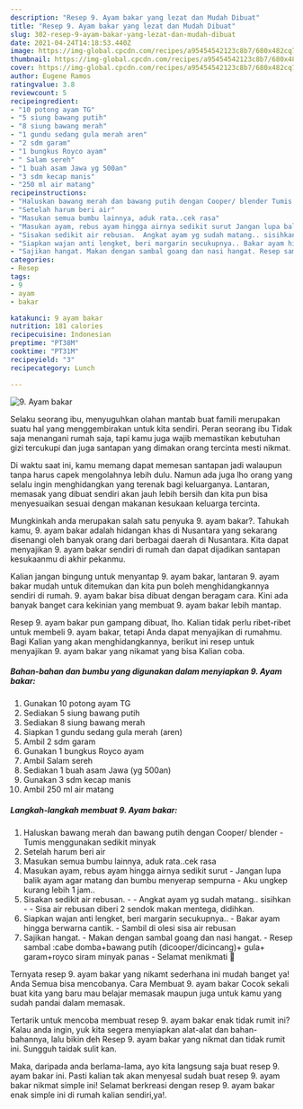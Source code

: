```yaml
---
description: "Resep 9. Ayam bakar yang lezat dan Mudah Dibuat"
title: "Resep 9. Ayam bakar yang lezat dan Mudah Dibuat"
slug: 302-resep-9-ayam-bakar-yang-lezat-dan-mudah-dibuat
date: 2021-04-24T14:18:53.440Z
image: https://img-global.cpcdn.com/recipes/a95454542123c8b7/680x482cq70/9-ayam-bakar-foto-resep-utama.jpg
thumbnail: https://img-global.cpcdn.com/recipes/a95454542123c8b7/680x482cq70/9-ayam-bakar-foto-resep-utama.jpg
cover: https://img-global.cpcdn.com/recipes/a95454542123c8b7/680x482cq70/9-ayam-bakar-foto-resep-utama.jpg
author: Eugene Ramos
ratingvalue: 3.8
reviewcount: 5
recipeingredient:
- "10 potong ayam TG"
- "5 siung bawang putih"
- "8 siung bawang merah"
- "1 gundu sedang gula merah aren"
- "2 sdm garam"
- "1 bungkus Royco ayam"
- " Salam sereh"
- "1 buah asam Jawa yg 500an"
- "3 sdm kecap manis"
- "250 ml air matang"
recipeinstructions:
- "Haluskan bawang merah dan bawang putih dengan Cooper/ blender Tumis menggunakan sedikit minyak"
- "Setelah harum beri air"
- "Masukan semua bumbu lainnya, aduk rata..cek rasa"
- "Masukan ayam, rebus ayam hingga airnya sedikit surut Jangan lupa balik ayam agar matang dan bumbu menyerap sempurna Aku ungkep kurang lebih 1 jam.."
- "Sisakan sedikit air rebusan.  Angkat ayam yg sudah matang.. sisihkan  Sisa air rebusan diberi 2 sendok makan mentega, didihkan."
- "Siapkan wajan anti lengket, beri margarin secukupnya.. Bakar ayam hingga berwarna cantik. Sambil di olesi sisa air rebusan"
- "Sajikan hangat. Makan dengan sambal goang dan nasi hangat. Resep sambal :cabe domba+bawang putih (dicooper/dicincang)+ gula+ garam+royco siram minyak panas Selamat menikmati 🥰"
categories:
- Resep
tags:
- 9
- ayam
- bakar

katakunci: 9 ayam bakar 
nutrition: 181 calories
recipecuisine: Indonesian
preptime: "PT38M"
cooktime: "PT31M"
recipeyield: "3"
recipecategory: Lunch

---
```



![9. Ayam bakar](https://img-global.cpcdn.com/recipes/a95454542123c8b7/680x482cq70/9-ayam-bakar-foto-resep-utama.jpg)

Selaku seorang ibu, menyuguhkan olahan mantab buat famili merupakan suatu hal yang menggembirakan untuk kita sendiri. Peran seorang ibu Tidak saja menangani rumah saja, tapi kamu juga wajib memastikan kebutuhan gizi tercukupi dan juga santapan yang dimakan orang tercinta mesti nikmat.

Di waktu  saat ini, kamu memang dapat memesan santapan jadi walaupun tanpa harus capek mengolahnya lebih dulu. Namun ada juga lho orang yang selalu ingin menghidangkan yang terenak bagi keluarganya. Lantaran, memasak yang dibuat sendiri akan jauh lebih bersih dan kita pun bisa menyesuaikan sesuai dengan makanan kesukaan keluarga tercinta. 



Mungkinkah anda merupakan salah satu penyuka 9. ayam bakar?. Tahukah kamu, 9. ayam bakar adalah hidangan khas di Nusantara yang sekarang disenangi oleh banyak orang dari berbagai daerah di Nusantara. Kita dapat menyajikan 9. ayam bakar sendiri di rumah dan dapat dijadikan santapan kesukaanmu di akhir pekanmu.

Kalian jangan bingung untuk menyantap 9. ayam bakar, lantaran 9. ayam bakar mudah untuk ditemukan dan kita pun boleh menghidangkannya sendiri di rumah. 9. ayam bakar bisa dibuat dengan beragam cara. Kini ada banyak banget cara kekinian yang membuat 9. ayam bakar lebih mantap.

Resep 9. ayam bakar pun gampang dibuat, lho. Kalian tidak perlu ribet-ribet untuk membeli 9. ayam bakar, tetapi Anda dapat menyajikan di rumahmu. Bagi Kalian yang akan menghidangkannya, berikut ini resep untuk menyajikan 9. ayam bakar yang nikamat yang bisa Kalian coba.

<!--inarticleads1-->

##### Bahan-bahan dan bumbu yang digunakan dalam menyiapkan 9. Ayam bakar:

1. Gunakan 10 potong ayam TG
1. Sediakan 5 siung bawang putih
1. Sediakan 8 siung bawang merah
1. Siapkan 1 gundu sedang gula merah (aren)
1. Ambil 2 sdm garam
1. Gunakan 1 bungkus Royco ayam
1. Ambil  Salam sereh
1. Sediakan 1 buah asam Jawa (yg 500an)
1. Gunakan 3 sdm kecap manis
1. Ambil 250 ml air matang




<!--inarticleads2-->

##### Langkah-langkah membuat 9. Ayam bakar:

1. Haluskan bawang merah dan bawang putih dengan Cooper/ blender - Tumis menggunakan sedikit minyak
1. Setelah harum beri air
1. Masukan semua bumbu lainnya, aduk rata..cek rasa
1. Masukan ayam, rebus ayam hingga airnya sedikit surut - Jangan lupa balik ayam agar matang dan bumbu menyerap sempurna - Aku ungkep kurang lebih 1 jam..
1. Sisakan sedikit air rebusan. -  - Angkat ayam yg sudah matang.. sisihkan -  - Sisa air rebusan diberi 2 sendok makan mentega, didihkan.
1. Siapkan wajan anti lengket, beri margarin secukupnya.. - Bakar ayam hingga berwarna cantik. - Sambil di olesi sisa air rebusan
1. Sajikan hangat. - Makan dengan sambal goang dan nasi hangat. - Resep sambal :cabe domba+bawang putih (dicooper/dicincang)+ gula+ garam+royco siram minyak panas - Selamat menikmati 🥰




Ternyata resep 9. ayam bakar yang nikamt sederhana ini mudah banget ya! Anda Semua bisa mencobanya. Cara Membuat 9. ayam bakar Cocok sekali buat kita yang baru mau belajar memasak maupun juga untuk kamu yang sudah pandai dalam memasak.

Tertarik untuk mencoba membuat resep 9. ayam bakar enak tidak rumit ini? Kalau anda ingin, yuk kita segera menyiapkan alat-alat dan bahan-bahannya, lalu bikin deh Resep 9. ayam bakar yang nikmat dan tidak rumit ini. Sungguh taidak sulit kan. 

Maka, daripada anda berlama-lama, ayo kita langsung saja buat resep 9. ayam bakar ini. Pasti kalian tak akan menyesal sudah buat resep 9. ayam bakar nikmat simple ini! Selamat berkreasi dengan resep 9. ayam bakar enak simple ini di rumah kalian sendiri,ya!.

